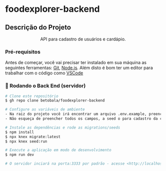 # foodexplorer-backend

## Descrição do Projeto
<p align="center">API para cadastro de usuários e cardápio.</p>

### Pré-requisitos

Antes de começar, você vai precisar ter instalado em sua máquina as seguintes ferramentas:
[Git](https://git-scm.com), [Node.js](https://nodejs.org/en/). 
Além disto é bom ter um editor para trabalhar com o código como [VSCode](https://code.visualstudio.com/)

### 🎲 Rodando o Back End (servidor)

```bash
# Clone este repositório
$ gh repo clone betobala/foodexplorer-backend

# Configure as variáveis de ambiente
- Na raiz do projeto você irá encontrar um arquivo .env.example, preencha todos os campos e renomeio o arquivo deixando apenas ".env"
- Não esqueça de preencher todos os campos, a seed o para cadastro da conta admin só vai funcionar com os campos de admin preenchidos.

# Instale as dependências e rode as migrations/seeds
$ npm install
$ npx knex migrate:latest
$ npx knex seed:run

# Execute a aplicação em modo de desenvolvimento
$ npm run dev

# O servidor inciará na porta:3333 por padrão - acesse <http://localhost:3333>
```
